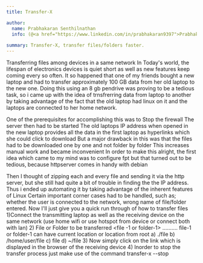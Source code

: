 ```yaml
---
title: Transfer-X

author:
  name: Prabhakaran Senthilnathan
  info: (@<a href="https://www.linkedin.com/in/prabhakaran9397">Prabhakaran Senthilnathan</a>)
  
summary: Transfer-X, transfer files/folders faster.
---
```


Transferring files among devices in a same network
In Today's world, the lifespan of electronics devices is quiet short as well as new features keep coming every so often.
It so happened that one of my friends bought a new laptop and had to transfer approximately 100 GB data from her old laptop to the new one. 
Doing this using an 8 gb pendrive was proving to be a tedious task, so i came up with the idea of trnsfrerring data from laptop to another by taking advantage of the fact that the old laptop had linux on it and the laptops are connected to her home network.

One of the prerequisites for accomplishing this was to Stop the firewall 
The server then had to be started 
The old laptops IP address when opened in the new laptop provides all the data in the first laptop as hyperlinks which she could click to download 
But a major drawback in this was that the files had to be downloaded one by one and not folder by folder
This increases manual work and became inconvenient 
In order to make this alright, the first idea which came to my mind was to configure fpt but that turned out to be tedious, because httpserver comes in handy with debian

Then I thought of zipping each and every file and sending it via the http server, but she still had quite a bit of trouble in finding the the IP address. Thus i ended up automating it by taking advantage of the inherent features of Linux
Certain important corner cases had to be handled, such as; whether the user is connected to the network, wrong name of file/folder entered.
Now I'll just give you a quick run through of how to transfer files 
1)Connect the transmitting laptop as well as the receiving  device on the same network (use home wifi or use hotspot from device or connect both with lan)
2) File or Folder to be transferred <file -1 or folder-1> <file-2 or folder-2> ..........
file-1 or folder-1 can have current location or location from root
a) ./file
b) /home/user/file
c) file
d) ~/file
3) Now simply click on the link which is displayed in the browser of the receiving device
4) Inorder to stop the transfer process just make use of the command transfer-x --stop